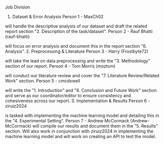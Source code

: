 Job Division
1. Dataset & Error Analysis
Person 1 - MaxCh02

will handle the descriptive analysis of our dataset and draft the related report section "2. Description of the task/dataset".
Person 2 - Rauf Bhatti (rauf-bhatti)

will focus on error analysis and document this in the report section "6. Analysis".
2. Preprocessing & Literature
Person 3 - Harry (Frostbyte72)

will take the lead on data preprocessing and write the "3. Methodology" section of our report.
Person 4 - Tom Morris (moztom)

will conduct our literature review and cover the "7. Literature Review/Related Work" section.
Person 5 - cmcdxwell

will write the "1. Introduction" and "8. Conclusion and Future Work" section and serve as our coordinator/editor to ensure consistency and cohesiveness across our report.
3. Implementation & Results
Person 6 - ziruiz2024

is tasked with implementing the machine learning model and detailing this in the "4. Experimental Setting".
Person 7 - Andrew McCormack (Andrew-McCormack)
will compile our results and document them in the "5. Results" section. Will also work in conjunction with ziruiz2024 in implementing the machine learning model and
will work on creating an API to test the model.